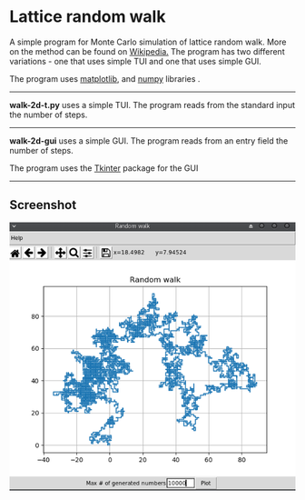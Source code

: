 # Lattice random walk

A simple program for Monte Carlo simulation of lattice random walk. More on the method can be found on [Wikipedia.](https://en.wikipedia.org/wiki/Random_walk "Random walk") The program has two different variations - one that uses simple TUI and one that uses simple GUI.


The program uses [matplotlib](https://matplotlib.org/), and [numpy](http://www.numpy.org/) libraries .


-------------------------------------------------------------------------------------
**walk-2d-t.py** uses a simple TUI. The program reads from the standard input the number of steps.

-------------------------------------------------------------------------------------
**walk-2d-gui** uses a simple GUI. The program reads from an entry field the number of steps.

The program uses the [Tkinter](https://wiki.python.org/moin/TkInter) package for the GUI

-------------------------------------------------------------------------------------
## Screenshot

![](https://github.com/mieni/random-walk/blob/master/2D/pic.png)
